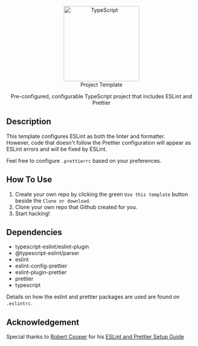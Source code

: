 <p align="center">
    <img src="https://i.imgur.com/rOMZs3s.png" width="200" title="TypeScript" alt="TypeScript"> <br />
    Project Template
</p>
<p align="center">
    Pre-configured, configurable TypeScript project that includes ESLint and Prettier
</p>

## Description

This template configures ESLint as both the linter and formatter.  
However, code that doesn't follow the Prettier configuration will appear as ESLint errors and will be fixed by ESLint.  

Feel free to configure `.prettierrc` based on your preferences.

## How To Use

1. Create your own repo by clicking the green `Use this template` button beside the `Clone or download`.
2. Clone your own repo that Github created for you.
3. Start hacking!

## Dependencies

-   typescript-eslint/eslint-plugin
-   @typescript-eslint/parser
-   eslint
-   eslint-config-prettier
-   eslint-plugin-prettier
-   prettier
-   typescript

Details on how the eslint and prettier packages are used are found on `.eslintrc`.

## Acknowledgement

Special thanks to [Robert Cooper](https://dev.to/robertcoopercode) for his
[ESLint and Prettier Setup Guide](https://dev.to/robertcoopercode/using-eslint-and-prettier-in-a-typescript-project-53jb)
